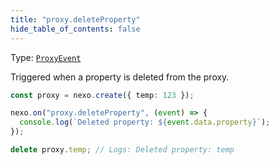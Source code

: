 ```yaml
---
title: "proxy.deleteProperty"
hide_table_of_contents: false
---
```


Type: [`ProxyEvent`](../../api/classes/ProxyEvent)

Triggered when a property is deleted from the proxy.

```typescript
const proxy = nexo.create({ temp: 123 });

nexo.on("proxy.deleteProperty", (event) => {
  console.log(`Deleted property: ${event.data.property}`);
});

delete proxy.temp; // Logs: Deleted property: temp
```
